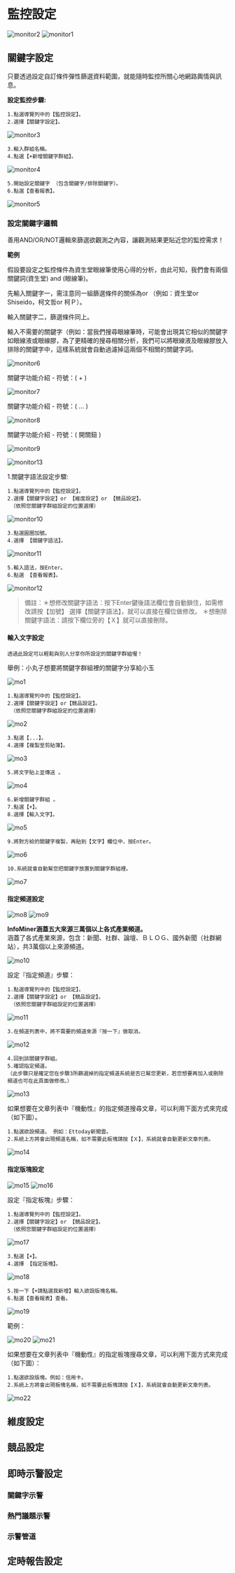  # 監控設定

![monitor2](/site/img/monitor2.png)
![monitor1](/site/img/monitor1.png)

 ## 關鍵字設定

 只要透過設定自訂條件彈性篩選資料範圍，就能隨時監控所關心地網路輿情與訊息。

 **設定監控步驟:**
```
1.點選導覽列中的【監控設定】。
2.選擇【關鍵字設定】。
```

![monitor3](/site/img/monitor3.png)

```
3.輸入群組名稱。
4.點選【+新增關鍵字群組】。
```

![monitor4](/site/img/monitor4.png)

```
5.開始設定關鍵字 （包含關鍵字/排除關鍵字）。
6.點選【查看報表】。
```

![monitor5](/site/img/monitor5.png)

 ### 設定關鍵字邏輯

善用AND/OR/NOT邏輯來篩選欲觀測之內容，讓觀測結果更貼近您的監控需求！  

**範例**

假設要設定之監控條件為資生堂眼線筆使用心得的分析，由此可知，我們會有兩個關鍵詞(資生堂) and (眼線筆)。

先輸入關鍵字一，需注意同一組篩選條件的關係為or （例如：資生堂or Shiseido，柯文哲or 柯Ｐ）。

輸入關鍵字二，篩選條件同上。

輸入不需要的關鍵字（例如：當我們搜尋眼線筆時，可能會出現其它相似的關鍵字如眼線液或眼線膠，為了更精確的搜尋相關分析，我們可以將眼線液及眼線膠放入排除的關鍵字中，這樣系統就會自動過濾掉這兩個不相關的關鍵字詞。
 
![monitor6](/site/img/monitor6.png)

關鍵字功能介紹 - 符號：( + )

![monitor7](/site/img/monitor7.png)

關鍵字功能介紹 - 符號：( ... )

![monitor8](/site/img/monitor8.png)

關鍵字功能介紹 - 符號：(  開關鈕 )

![monitor9](/site/img/monitor9.png)

![monitor13](/site/img/monitor13.png)

1.關鍵字語法設定步驟:

```
1.點選導覽列中的【監控設定】。
2.選擇【關鍵字設定】or 【維度設定】or 【競品設定】。
 （依照您關鍵字群組設定的位置選擇）
```

![monitor10](/site/img/monitor10.png)

```
3.點選圓圈加號。
4.選擇 【關鍵字語法】。
```

![monitor11](/site/img/monitor11.png)

```
5.輸入語法，按Enter。
6.點選 【查看報表】。
```

![monitor12](/site/img/monitor12.png)

> 備註：＊想修改關鍵字語法：按下Enter鍵後語法欄位會自動鎖住，如需修改請按【加號】 選擇【關鍵字語法】，就可以直接在欄位做修改。
> ＊想刪除關鍵字語法：請按下欄位旁的【Ｘ】就可以直接刪除。

 #### 輸入文字設定
`透過此設定可以輕鬆與別人分享你所設定的關鍵字群組喔！`

舉例：小丸子想要將關鍵字群組裡的關鍵字分享給小玉

![mo1](/site/img/mo1.png)

```
1.點選導覽列中的【監控設定】。
2.選擇【關鍵字設定】or【競品設定】。
 （依照您關鍵字群組設定的位置選擇）
```

![mo2](/site/img/mo2.png)

```
3.點選【...】。
4.選擇【複製至剪貼簿】。
```

![mo3](/site/img/mo3.png)

```
5.將文字貼上並傳送 。
```

![mo4](/site/img/mo4.png)

```
6.新增關鍵字群組 。
7.點選【+】。
8.選擇【輸入文字】。
```

![mo5](/site/img/mo5.png)

```
9.將對方給的關鍵字複製，再貼到【文字】欄位中，按Enter。
```

![mo6](/site/img/mo6.png)

```
10.系統就會自動幫您把關鍵字放置到關鍵字群組裡。
```

![mo7](/site/img/mo7.png)

 #### 指定頻道設定
 
![mo8](/site/img/mo8.png)
![mo9](/site/img/mo9.png)

**InfoMiner涵蓋五大來源三萬個以上各式產業頻道。**  
涵蓋了各式產業來源，包含：新聞、社群、論壇、ＢＬＯＧ、國外新聞（社群網站），共3萬個以上來源頻道。

![mo10](/site/img/mo10.png)

設定『指定頻道』步驟：
```
1.點選導覽列中的【監控設定】。
2.選擇【關鍵字設定】or 【競品設定】。
 （依照您關鍵字群組設定的位置選擇）
```

![mo11](/site/img/mo11.avif)

```
3.在頻道列表中，將不需要的頻道來源『按一下』做取消。
```

![mo12](/site/img/mo12.avif)

```
4.回到該關鍵字群組。
5.確認指定頻道。
（此步驟只是確定您在步驟3所篩選掉的指定頻道系統是否已幫您更新，若您想要再加入或刪除頻道也可在此頁面做修改。）
```

![mo13](/site/img/mo13.png)

如果想要在文章列表中『機動性』的指定頻道搜尋文章，可以利用下面方式來完成（如下圖）。
```
1.點選欲設頻道。 例如：Ettoday新聞雲。
2.系統上方將會出現頻道名稱，如不需要此板塊請按【Ｘ】，系統就會自動更新文章列表。
```

![mo14](/site/img/mo14.png)



 #### 指定版塊設定
![mo15](/site/img/mo15.avif)
![mo16](/site/img/mo16.png)

設定『指定板塊』步驟：

```
1.點選導覽列中的【監控設定】。
2.選擇【關鍵字設定】or 【競品設定】。
 （依照您關鍵字群組設定的位置選擇）
```

![mo17](/site/img/mo17.avif)

```
3.點選【+】。
4.選擇 【指定版塊】。
```

![mo18](/site/img/mo18.avif)

```
5.按一下【+請點選我新增】輸入欲設版塊名稱。
6.點選【查看報表】查看。
```

![mo19](/site/img/mo19.png)

範例：

![mo20](/site/img/mo20.png)
![mo21](/site/img/mo21.avif)

如果想要在文章列表中『機動性』的指定板塊搜尋文章，可以利用下面方式來完成（如下圖）：

```
1.點選欲設版塊。例如：信用卡。
2.系統上方將會出現板塊名稱，如不需要此板塊請按【Ｘ】，系統就會自動更新文章列表。
```

![mo22](/site/img/mo22.png)


## 維度設定

## 競品設定

## 即時示警設定

### 關鍵字示警

### 熱門議題示警

### 示警管道

## 定時報告設定
